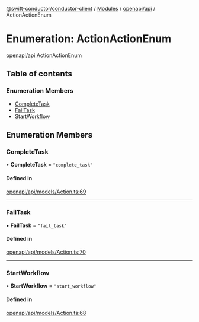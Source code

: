 [@swift-conductor/conductor-client](../README.md) / [Modules](../modules.md) / [openapi/api](../modules/openapi_api.md) / ActionActionEnum

# Enumeration: ActionActionEnum

[openapi/api](../modules/openapi_api.md).ActionActionEnum

## Table of contents

### Enumeration Members

- [CompleteTask](openapi_api.ActionActionEnum.md#completetask)
- [FailTask](openapi_api.ActionActionEnum.md#failtask)
- [StartWorkflow](openapi_api.ActionActionEnum.md#startworkflow)

## Enumeration Members

### CompleteTask

• **CompleteTask** = ``"complete_task"``

#### Defined in

[openapi/api/models/Action.ts:69](https://github.com/swift-conductor/conductor-client-typescript/blob/9866b7c/openapi/api/models/Action.ts#L69)

___

### FailTask

• **FailTask** = ``"fail_task"``

#### Defined in

[openapi/api/models/Action.ts:70](https://github.com/swift-conductor/conductor-client-typescript/blob/9866b7c/openapi/api/models/Action.ts#L70)

___

### StartWorkflow

• **StartWorkflow** = ``"start_workflow"``

#### Defined in

[openapi/api/models/Action.ts:68](https://github.com/swift-conductor/conductor-client-typescript/blob/9866b7c/openapi/api/models/Action.ts#L68)
